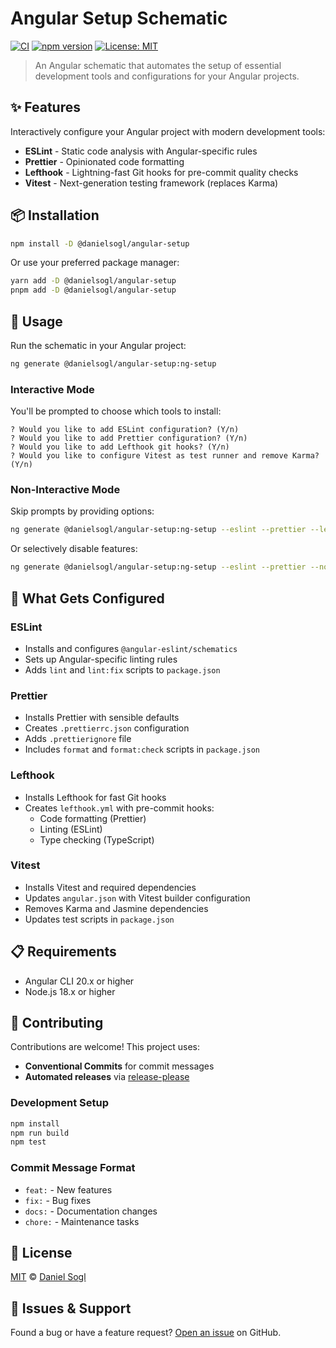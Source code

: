 # Angular Setup Schematic

[![CI](https://github.com/danielsogl/angular-setup/actions/workflows/ci.yml/badge.svg)](https://github.com/danielsogl/angular-setup/actions/workflows/ci.yml)
[![npm version](https://badge.fury.io/js/@danielsogl%2Fangular-setup.svg)](https://www.npmjs.com/package/@danielsogl/angular-setup)
[![License: MIT](https://img.shields.io/badge/License-MIT-yellow.svg)](https://opensource.org/licenses/MIT)

> An Angular schematic that automates the setup of essential development tools and configurations for your Angular projects.

## ✨ Features

Interactively configure your Angular project with modern development tools:

- **ESLint** - Static code analysis with Angular-specific rules
- **Prettier** - Opinionated code formatting
- **Lefthook** - Lightning-fast Git hooks for pre-commit quality checks
- **Vitest** - Next-generation testing framework (replaces Karma)

## 📦 Installation

```bash
npm install -D @danielsogl/angular-setup
```

Or use your preferred package manager:

```bash
yarn add -D @danielsogl/angular-setup
pnpm add -D @danielsogl/angular-setup
```

## 🚀 Usage

Run the schematic in your Angular project:

```bash
ng generate @danielsogl/angular-setup:ng-setup
```

### Interactive Mode

You'll be prompted to choose which tools to install:

```
? Would you like to add ESLint configuration? (Y/n)
? Would you like to add Prettier configuration? (Y/n)
? Would you like to add Lefthook git hooks? (Y/n)
? Would you like to configure Vitest as test runner and remove Karma? (Y/n)
```

### Non-Interactive Mode

Skip prompts by providing options:

```bash
ng generate @danielsogl/angular-setup:ng-setup --eslint --prettier --lefthook --vitest
```

Or selectively disable features:

```bash
ng generate @danielsogl/angular-setup:ng-setup --eslint --prettier --no-lefthook --no-vitest
```

## 🔧 What Gets Configured

### ESLint

- Installs and configures `@angular-eslint/schematics`
- Sets up Angular-specific linting rules
- Adds `lint` and `lint:fix` scripts to `package.json`

### Prettier

- Installs Prettier with sensible defaults
- Creates `.prettierrc.json` configuration
- Adds `.prettierignore` file
- Includes `format` and `format:check` scripts in `package.json`

### Lefthook

- Installs Lefthook for fast Git hooks
- Creates `lefthook.yml` with pre-commit hooks:
  - Code formatting (Prettier)
  - Linting (ESLint)
  - Type checking (TypeScript)

### Vitest

- Installs Vitest and required dependencies
- Updates `angular.json` with Vitest builder configuration
- Removes Karma and Jasmine dependencies
- Updates test scripts in `package.json`

## 📋 Requirements

- Angular CLI 20.x or higher
- Node.js 18.x or higher

## 🤝 Contributing

Contributions are welcome! This project uses:

- **Conventional Commits** for commit messages
- **Automated releases** via [release-please](https://github.com/googleapis/release-please)

### Development Setup

```bash
npm install
npm run build
npm test
```

### Commit Message Format

- `feat:` - New features
- `fix:` - Bug fixes
- `docs:` - Documentation changes
- `chore:` - Maintenance tasks

## 📄 License

[MIT](LICENSE) © [Daniel Sogl](https://github.com/danielsogl)

## 🐛 Issues & Support

Found a bug or have a feature request? [Open an issue](https://github.com/danielsogl/angular-setup/issues) on GitHub.

